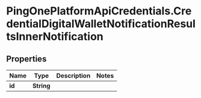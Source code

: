 # PingOnePlatformApiCredentials.CredentialDigitalWalletNotificationResultsInnerNotification

## Properties

Name | Type | Description | Notes
------------ | ------------- | ------------- | -------------
**id** | **String** |  | 


